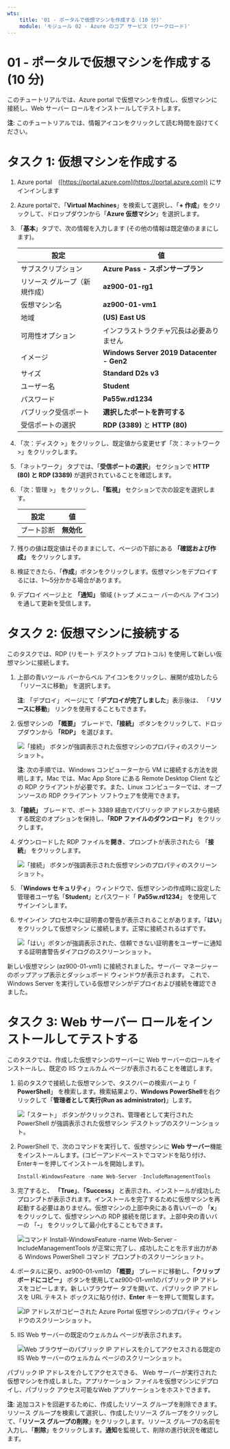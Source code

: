 ```yaml
---
wts:
    title: '01 - ポータルで仮想マシンを作成する (10 分)'
    module: 'モジュール 02 - Azure のコア サービス (ワークロード)'
---
```

# 01 - ポータルで仮想マシンを作成する (10 分)

このチュートリアルでは、Azure portal で仮想マシンを作成し、仮想マシンに接続し、Web サーバー ロールをインストールしてテストします。 

**注**: このチュートリアルでは、情報アイコンをクリックして読む時間を設けてください。 

# タスク 1: 仮想マシンを作成する 
1. Azure portal　([https://portal.azure.com](https://portal.azure.com)) にサインインします

2. Azure portalで、「**Virtual Machines**」を検索して選択し、「**+ 作成**」をクリックして、ドロップダウンから「**Azure 仮想マシン**」を選択します。

3. 「**基本**」タブで、次の情報を入力します (その他の情報は既定値のままにします)。

    | 設定 | 値 |
    |  -- | -- |
    | サブスクリプション | **Azure Pass - スポンサープラン** |
    | リソース グループ（新規作成） | **az900-01-rg1** |
    | 仮想マシン名 | **az900-01-vm1** |
    | 地域 | **(US) East US**|
    | 可用性オプション | インフラストラクチャ冗長は必要ありません |
    | イメージ | **Windows Server 2019 Datacenter - Gen2**|
    | サイズ | **Standard D2s v3**|
    | ユーザー名 | **Student** |
    | パスワード | **Pa55w.rd1234** |
    | パブリック受信ポート | **選択したポートを許可する** |
    | 受信ポートの選択 | **RDP (3389)** と **HTTP (80)**|

4. 「次：ディスク >」をクリックし、既定値から変更せず「次：ネットワーク >」をクリックします。

5. 「ネットワーク」 タブでは、「**受信ポートの選択**」 セクションで **HTTP (80) と RDP (3389)** が選択されていることを確認します。

6. 「次：管理 >」 をクリックし、**「監視」** セクションで次の設定を選択します。

    | 設定 | 値 |
    | -- | -- |
    | ブート診断 | **無効化** |

7. 残りの値は既定値はそのままにして、ページの下部にある **「確認および作成」** をクリックします。

8. 検証できたら、「**作成**」ボタンをクリックします。仮想マシンをデプロイするには、1～5分かかる場合があります。

9. デプロイ ページ上と **「通知」** 領域 (トップ メニュー バーのベル アイコン) を通して更新を受信します。

# タスク 2: 仮想マシンに接続する

このタスクでは、RDP (リモート デスクトップ プロトコル) を使用して新しい仮想マシンに接続します。 

1. 上部の青いツール バーからベル アイコンをクリックし、展開が成功したら 「リソースに移動」 を選択します。 

    **注**: 「デプロイ」 ページにて「**デプロイが完了しました**」表示後は、 「**リソースに移動**」 リンクを使用することもできます。 

2. 仮想マシンの **「概要」** ブレードで、**「接続」** ボタンをクリックして、ドロップダウンから **「RDP」** を選びます。

    ![「接続」 ボタンが強調表示された仮想マシンのプロパティのスクリーンショット。](./images/0101.png)

    **注**: 次の手順では、Windows コンピューターから VM に接続する方法を説明します。Mac では、Mac App Store にある Remote Desktop Client などの RDP クライアントが必要です。また、Linux コンピューターでは、オープンソースの RDP クライアント ソフトウェアを使用できます。

2. **「接続」** ブレードで、ポート 3389 経由でパブリック IP アドレスから接続する既定のオプションを保持し、**「RDP ファイルのダウンロード」** をクリックします。

3. ダウンロードした RDP ファイルを**開き**、プロンプトが表示されたら 「**接続**」 をクリックします。 

    ![「接続」 ボタンが強調表示された仮想マシンのプロパティのスクリーンショット。](./images/0102.png)

4. 「**Windows セキュリティ**」 ウィンドウで、仮想マシンの作成時に設定した管理者ユーザ名「**Student**」とパスワード「 **Pa55w.rd1234**」 を使用してサインインします。 

5. サインイン プロセス中に証明書の警告が表示されることがあります。「**はい**」をクリックして仮想マシン に接続します。正常に接続されるはずです。

    ![「はい」ボタンが強調表示された、信頼できない証明書をユーザーに通知する証明書警告ダイアログのスクリーンショット。](./images/0104.png)

新しい仮想マシン (az900-01-vm1) に接続されました。サーバー マネージャーのポップアップ表示とダッシュボード ウィンドウが表示されます。 これで、Windows Server を実行している仮想マシンがデプロイおよび接続を確認できました。 

# タスク 3: Web サーバー ロールをインストールしてテストする

このタスクでは、作成した仮想マシンのサーバーに Web サーバーのロールをインストールし、既定の IIS ウェルカム ページが表示されることを確認します。 

1. 前のタスクで接続した仮想マシンで、タスクバーの検索バーより「 **PowerShell**」 を検索します。検索結果より、**Windows PowerShell**を右クリックして「**管理者として実行(Run as administrator)**」します。

    ![「スタート」 ボタンがクリックされ、管理者として実行された PowerShell が強調表示された仮想マシン デスクトップのスクリーンショット。](./images/0105.png)

2. PowerShell で、次のコマンドを実行して、仮想マシンに **Web サーバー**機能をインストールします。(コピーアンドペーストでコマンドを貼り付け、Enterキーを押してインストールを開始します)。

    ```PowerShell
    Install-WindowsFeature -name Web-Server -IncludeManagementTools
    ```
  
3. 完了すると、 **「True」**、**「Success」** と表示され、インストールが成功したプロンプトが表示されます。インストールを完了するために仮想マシンを再起動する必要はありません。仮想マシンの上部中央にある青いバーの 「**x**」 をクリックして、仮想マシンへの RDP 接続を閉じます。上部中央の青いバーの 「**-**」 をクリックして最小化することもできます。

    ![コマンド Install-WindowsFeature -name Web-Server -IncludeManagementTools が正常に完了し、成功したことを示す出力がある Windows PowerShell コマンド プロンプトのスクリーンショット。](./images/0106.png)

4. ポータルに戻り、az900-01-vm1の **「概要」** ブレードに移動し、**「クリップボードにコピー」** ボタンを使用してaz900-01-vm1のパブリック IP アドレスをコピーします。新しいブラウザー タブを開いて、パブリック IP アドレスを URL テキスト ボックスに貼り付け、**Enter** キーを押して閲覧します。

    ![IP アドレスがコピーされた Azure Portal 仮想マシンのプロパティ ウィンドウのスクリーンショット。](./images/0107.png)

5. IIS Web サーバーの既定のウェルカム ページが表示されます。

    ![Web ブラウザーのパブリック IP アドレスを介してアクセスされる既定の IIS Web サーバーのウェルカム ページのスクリーンショット。](./images/0108.png)

パブリック IP アドレスを介してアクセスできる、 Web サーバーが実行された仮想マシンを作成しました。アプリケーション ファイルを仮想マシンにデプロイし、パブリック アクセス可能なWeb アプリケーションをホストできます。

**注**: 追加コストを回避するために、作成したリソース グループを削除できます。リソース グループを検索して選択し、作成したリソース グループをクリックして、「**リソース グループの削除**」をクリックします。リソース グループの名前を入力し、「**削除**」をクリックします。**通知**を監視して、削除の進行状況を確認します。
